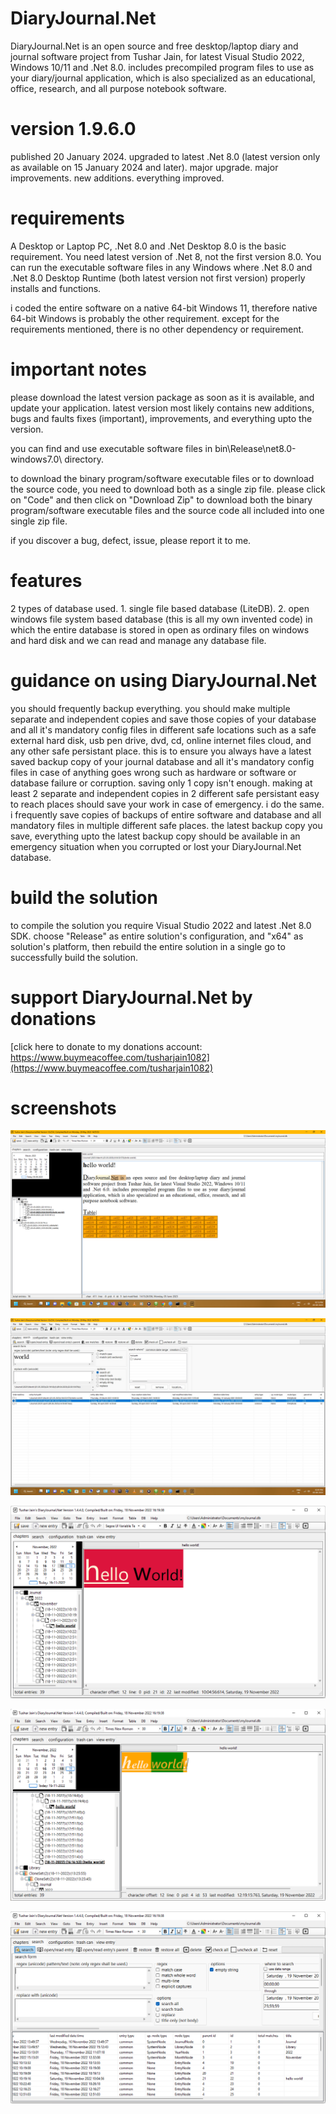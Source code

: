 # DiaryJournal.Net
DiaryJournal.Net is an open source and free desktop/laptop diary and journal software project from Tushar Jain, for latest Visual Studio 2022, Windows 10/11 and .Net 8.0. includes precompiled program files to use as your diary/journal application, which is also specialized as an educational, office, research, and all purpose notebook software.

# version 1.9.6.0
published 20 January 2024. upgraded to latest .Net 8.0 (latest version only as available on 15 January 2024 and later). major upgrade. major improvements. new additions. everything improved.

# requirements
A Desktop or Laptop PC, .Net 8.0 and .Net Desktop 8.0 is the basic requirement. You need latest version of .Net 8, not the first version 8.0. You can run the executable software files in any Windows where .Net 8.0 and .Net 8.0 Desktop Runtime (both latest version not first version) properly installs and functions.

i coded the entire software on a native 64-bit Windows 11, therefore native 64-bit Windows is probably the other requirement. except for the requirements mentioned, there is no other dependency or requirement.

# important notes

please download the latest version package as soon as it is available, and update your application. latest version most likely contains new additions, bugs and faults fixes (important), improvements, and everything upto the version.

you can find and use executable software files in bin\Release\net8.0-windows7.0\ directory.

to download the binary program/software executable files or to download the source code, you need to download both as a single zip file. please click on "Code" and then click on "Download Zip" to download both the binary program/software executable files and the source code all included into one single zip file.

if you discover a bug, defect, issue, please report it to me.

# features
2 types of database used. 1. single file based database (LiteDB). 2. open windows file system based database (this is all my own invented code) in which the entire database is stored in open as ordinary files on windows and hard disk and we can read and manage any database file.

# guidance on using DiaryJournal.Net
you should frequently backup everything. you should make multiple separate and independent copies and save those copies of your database and all it's mandatory config files in different safe locations such as a safe external hard disk, usb pen drive, dvd, cd, online internet files cloud, and any other safe persistant place. this is to ensure you always have a latest saved backup copy of your journal database and all it's mandatory config files in case of anything goes wrong such as hardware or software or database failure or corruption. saving only 1 copy isn't enough. making at least 2 separate and independent copies in 2 different safe persistant easy to reach places should save your work in case of emergency. i do the same. i frequently save copies of backups of entire software and database and all mandatory files in multiple different safe places. the latest backup copy you save, everything upto the latest backup copy should be available in an emergency situation when you corrupted or lost your DiaryJournal.Net database.

# build the solution
to compile the solution you require Visual Studio 2022 and latest .Net 8.0 SDK. choose "Release" as entire solution's configuration, and "x64" as solution's platform, then rebuild the entire solution in a single go to successfully build the solution.

# support DiaryJournal.Net by donations
[click here to donate to my donations account: https://www.buymeacoffee.com/tusharjain1082](https://www.buymeacoffee.com/tusharjain1082)

# screenshots
![Alt text](/screenshot7.png?raw=false "DiaryJournal.Net screenshot")

![Alt text](/screenshot8.jpg?raw=false "DiaryJournal.Net screenshot")

![Alt text](/screenshot4.png?raw=false "DiaryJournal.Net screenshot")

![Alt text](/screenshot5.png?raw=false "DiaryJournal.Net screenshot")

![Alt text](/screenshot6.png?raw=false "DiaryJournal.Net screenshot")



